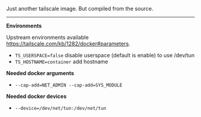 Just another tailscale image. But compiled from the source.

---

**Environments**

Upstream environments available https://tailscale.com/kb/1282/docker#parameters.

- `TS_USERSPACE=false` disable userspace (default is enable) to use /dev/tun
- `TS_HOSTNAME=container` add hostname

**Needed docker arguments**

- `--cap-add=NET_ADMIN --cap-add=SYS_MODULE`

**Needed docker devices**

- `--device=/dev/net/tun:/dev/net/tun`
